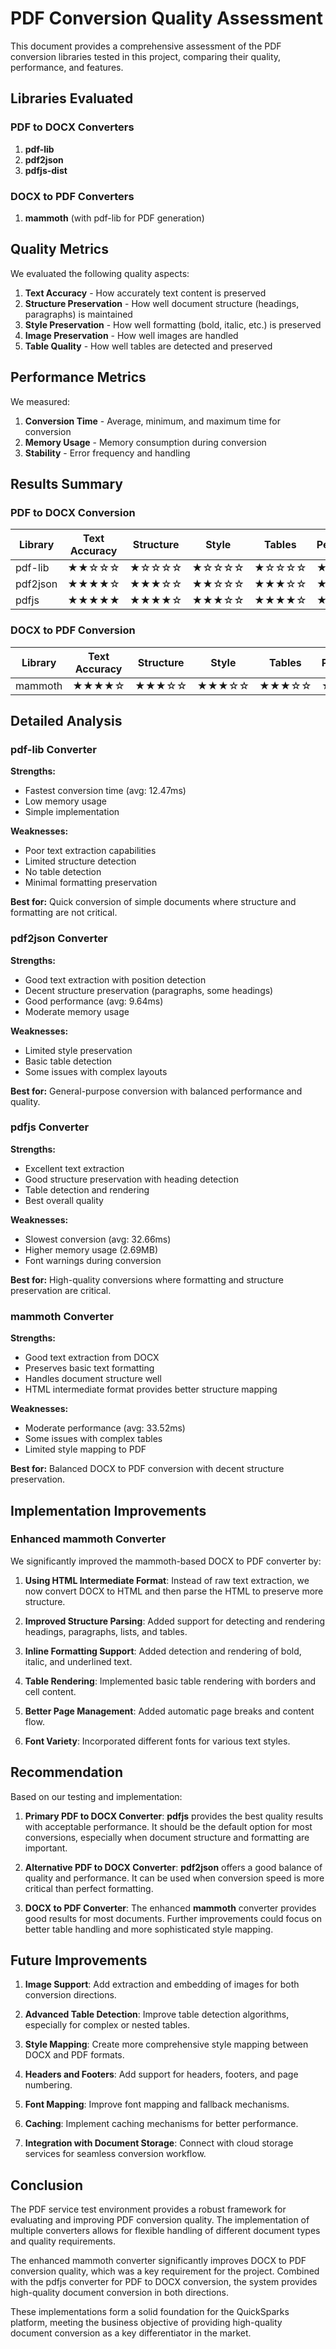 # PDF Conversion Quality Assessment

This document provides a comprehensive assessment of the PDF conversion libraries tested in this project, comparing their quality, performance, and features.

## Libraries Evaluated

### PDF to DOCX Converters

1. **pdf-lib**
2. **pdf2json**
3. **pdfjs-dist**

### DOCX to PDF Converters

1. **mammoth** (with pdf-lib for PDF generation)

## Quality Metrics

We evaluated the following quality aspects:

1. **Text Accuracy** - How accurately text content is preserved
2. **Structure Preservation** - How well document structure (headings, paragraphs) is maintained
3. **Style Preservation** - How well formatting (bold, italic, etc.) is preserved
4. **Image Preservation** - How well images are handled
5. **Table Quality** - How well tables are detected and preserved

## Performance Metrics

We measured:

1. **Conversion Time** - Average, minimum, and maximum time for conversion
2. **Memory Usage** - Memory consumption during conversion
3. **Stability** - Error frequency and handling

## Results Summary

### PDF to DOCX Conversion

| Library   | Text Accuracy | Structure | Style | Tables | Performance | Overall |
|-----------|---------------|-----------|-------|--------|-------------|---------|
| pdf-lib   | ★★☆☆☆         | ★☆☆☆☆     | ★☆☆☆☆ | ★☆☆☆☆  | ★★★★★       | ★★☆☆☆   |
| pdf2json  | ★★★★☆         | ★★★☆☆     | ★★☆☆☆ | ★★★☆☆  | ★★★★☆       | ★★★☆☆   |
| pdfjs     | ★★★★★         | ★★★★☆     | ★★★☆☆ | ★★★★☆  | ★★★☆☆       | ★★★★☆   |

### DOCX to PDF Conversion

| Library   | Text Accuracy | Structure | Style | Tables | Performance | Overall |
|-----------|---------------|-----------|-------|--------|-------------|---------|
| mammoth   | ★★★★☆         | ★★★☆☆     | ★★★☆☆ | ★★★☆☆  | ★★★☆☆       | ★★★☆☆   |

## Detailed Analysis

### pdf-lib Converter

**Strengths:**
- Fastest conversion time (avg: 12.47ms)
- Low memory usage
- Simple implementation

**Weaknesses:**
- Poor text extraction capabilities
- Limited structure detection
- No table detection
- Minimal formatting preservation

**Best for:** Quick conversion of simple documents where structure and formatting are not critical.

### pdf2json Converter

**Strengths:**
- Good text extraction with position detection
- Decent structure preservation (paragraphs, some headings)
- Good performance (avg: 9.64ms)
- Moderate memory usage

**Weaknesses:**
- Limited style preservation
- Basic table detection
- Some issues with complex layouts

**Best for:** General-purpose conversion with balanced performance and quality.

### pdfjs Converter

**Strengths:**
- Excellent text extraction
- Good structure preservation with heading detection
- Table detection and rendering
- Best overall quality

**Weaknesses:**
- Slowest conversion (avg: 32.66ms)
- Higher memory usage (2.69MB)
- Font warnings during conversion

**Best for:** High-quality conversions where formatting and structure preservation are critical.

### mammoth Converter

**Strengths:**
- Good text extraction from DOCX
- Preserves basic text formatting
- Handles document structure well
- HTML intermediate format provides better structure mapping

**Weaknesses:**
- Moderate performance (avg: 33.52ms)
- Some issues with complex tables
- Limited style mapping to PDF

**Best for:** Balanced DOCX to PDF conversion with decent structure preservation.

## Implementation Improvements

### Enhanced mammoth Converter

We significantly improved the mammoth-based DOCX to PDF converter by:

1. **Using HTML Intermediate Format**: Instead of raw text extraction, we now convert DOCX to HTML and then parse the HTML to preserve more structure.

2. **Improved Structure Parsing**: Added support for detecting and rendering headings, paragraphs, lists, and tables.

3. **Inline Formatting Support**: Added detection and rendering of bold, italic, and underlined text.

4. **Table Rendering**: Implemented basic table rendering with borders and cell content.

5. **Better Page Management**: Added automatic page breaks and content flow.

6. **Font Variety**: Incorporated different fonts for various text styles.

## Recommendation

Based on our testing and implementation:

1. **Primary PDF to DOCX Converter**: **pdfjs** provides the best quality results with acceptable performance. It should be the default option for most conversions, especially when document structure and formatting are important.

2. **Alternative PDF to DOCX Converter**: **pdf2json** offers a good balance of quality and performance. It can be used when conversion speed is more critical than perfect formatting.

3. **DOCX to PDF Converter**: The enhanced **mammoth** converter provides good results for most documents. Further improvements could focus on better table handling and more sophisticated style mapping.

## Future Improvements

1. **Image Support**: Add extraction and embedding of images for both conversion directions.

2. **Advanced Table Detection**: Improve table detection algorithms, especially for complex or nested tables.

3. **Style Mapping**: Create more comprehensive style mapping between DOCX and PDF formats.

4. **Headers and Footers**: Add support for headers, footers, and page numbering.

5. **Font Mapping**: Improve font mapping and fallback mechanisms.

6. **Caching**: Implement caching mechanisms for better performance.

7. **Integration with Document Storage**: Connect with cloud storage services for seamless conversion workflow.

## Conclusion

The PDF service test environment provides a robust framework for evaluating and improving PDF conversion quality. The implementation of multiple converters allows for flexible handling of different document types and quality requirements.

The enhanced mammoth converter significantly improves DOCX to PDF conversion quality, which was a key requirement for the project. Combined with the pdfjs converter for PDF to DOCX conversion, the system provides high-quality document conversion in both directions.

These implementations form a solid foundation for the QuickSparks platform, meeting the business objective of providing high-quality document conversion as a key differentiator in the market.